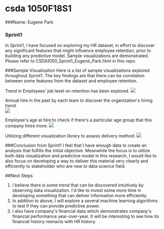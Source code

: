 
# csda 1050F18S1
###Name: Eugene Park


### Sprint1

In Sprint1, I have focused on exploring my HR dataset, in effort to discover any significant features that might influence employee retention, prior to building any predictive model. Sample visualizations are demonstrated. Please refer to CSDA1050_Sprint1_Eugene_Park.html in this repo. 

###Sample Visualization
Here is a list of sample visualizations explored throughout Sprint1. The key findings are that there can be correlation between some features from the dataset and employee retention. 

Trend in Employees' job level on retention has been explored. 
![](images/sprint1Rplot1.png)

Annual hire in the past by each team to discover the organization's hiring trend.  
![](images/sprint1Rplot2.png)

Employee's age at hire to check if there's a particular age group that this company hires more.
![](images/sprint1Rplot3.png)

Utilizing different visualization library to assess delivery method.
![](images/sprint1Rplot5.png)

###Conclusion from Sprint1
I feel that I have enough data to create an analysis that fulfills the initial objective. Meanwhile the focus is to utilize both data visualization and predictive model in this research, I would like to also focus on developing a way to deliver this material very clearly and efficiently to stakeholder who are new to data science field.  


##Next Steps
1. I believe there is some trend that can be discovered intuitively by observing data visualization. I'd like to invest some more time in developing something that can deliver information more efficiently. 
2. In addition to above, I will explore a several machine learning algorithms to test if they can provide predictive power. 
3. I also have company's financial data which demonstrates company's financial performance year-over-year. It will be interesting to see how its financial history reenacts with HR history. 
